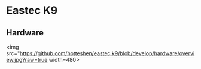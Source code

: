# Eastec K9

## Hardware

<img src="https://github.com/hotteshen/eastec.k9/blob/develop/hardware/overview.jpg?raw=true width=480>
